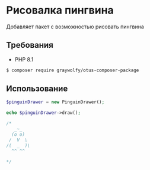 # Рисовалка пингвина

Добавляет пакет с возможностью рисовать пингвина

## Требования

- PHP 8.1

```bash
$ composer require graywolfy/otus-composer-package
```

## Использование

```php
$pinguinDrawer = new PinguinDrawer();

echo $pinguinDrawer->draw();

/*
   _~_     
  (o o)    
 /  V  \   
/(  _  )\  
  ^^ ^^   
 
*/
```